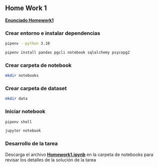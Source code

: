 ## Home Work 1

**[Enunciado Homework1](https://github.com/DataTalksClub/data-engineering-zoomcamp/blob/main/cohorts/2025/01-docker-terraform/homework.md)**

### Crear entorno e instalar dependencias

```bash
pipenv --python 3.10
```

```bash
pipenv install pandas pgcli notebook sqlalchemy psycopg2
```

### Crear carpeta de notebook
```bash
mkdir notebooks
```

### Crear carpeta de dataset
```bash
mkdir data
```


### Iniciar notebook

```bash
pipenv shell
```

```bash
jupyter notebook
```

### Desarrollo de la tarea
Descarga el archivo **[Homework1.ipynb](./notebooks/Homework1.ipynb)** en la carpeta de notebooks para revisar los detalles de la solución de la tarea